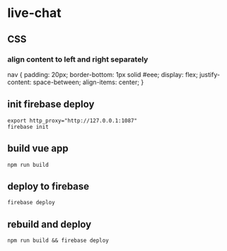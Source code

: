 # live-chat

## CSS

### align content to left and right separately
nav {
  padding: 20px;
  border-bottom: 1px solid #eee;
  display: flex;
  justify-content: space-between;
  align-items: center;
}

## init firebase deploy
    export http_proxy="http://127.0.0.1:1087"
    firebase init

## build vue app
    npm run build

## deploy to firebase
    firebase deploy

## rebuild and deploy
    npm run build && firebase deploy